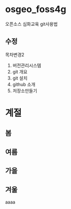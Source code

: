 # osgeo_foss4g
오픈소스 심화교육 git사용법
## 수정
목차변경2

1. 버전관리시스템
2. git 개요
3. git 설치
4. github 소개
5. 저장소만들기


# 계절
## 봄
## 여름
## 가을
## 겨울

aaaa

